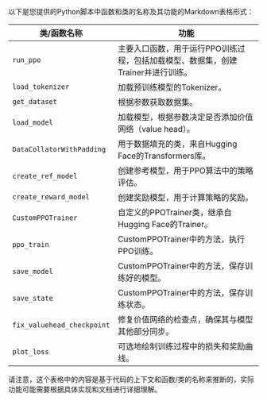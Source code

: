 以下是您提供的Python脚本中函数和类的名称及其功能的Markdown表格形式：

| 类/函数名称 | 功能 |
| --- | --- |
| `run_ppo` | 主要入口函数，用于运行PPO训练过程，包括加载模型、数据集，创建Trainer并进行训练。 |
| `load_tokenizer` | 加载预训练模型的Tokenizer。 |
| `get_dataset` | 根据参数获取数据集。 |
| `load_model` | 加载模型，根据参数决定是否添加价值网络（value head）。 |
| `DataCollatorWithPadding` | 用于数据填充的类，来自Hugging Face的Transformers库。 |
| `create_ref_model` | 创建参考模型，用于PPO算法中的策略评估。 |
| `create_reward_model` | 创建奖励模型，用于计算策略的奖励。 |
| `CustomPPOTrainer` | 自定义的PPOTrainer类，继承自Hugging Face的Trainer。 |
| `ppo_train` | CustomPPOTrainer中的方法，执行PPO训练。 |
| `save_model` | CustomPPOTrainer中的方法，保存训练好的模型。 |
| `save_state` | CustomPPOTrainer中的方法，保存训练状态。 |
| `fix_valuehead_checkpoint` | 修复价值网络的检查点，确保其与模型其他部分同步。 |
| `plot_loss` | 可选地绘制训练过程中的损失和奖励曲线。 |

请注意，这个表格中的内容是基于代码的上下文和函数/类的名称来推断的，实际功能可能需要根据具体实现和文档进行详细理解。
